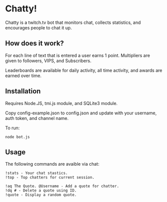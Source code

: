 # Chatty!

Chatty is a twitch.tv bot that monitors chat, collects statistics, and encourages people to chat it up.

## How does it work?

For each line of text that is entered a user earns 1 point. Multipliers are given to followers, VIPS, and Subscribers.

Leaderboards are available for daily activity, all time activity, and awards are earned over time.

## Installation

Requires Node.JS, tmi.js module, and SQLite3 module.

Copy config-example.json to config.json and update with your username, auth token, and channel name.

To run:

```node bot.js```

## Usage

The following commands are avaible via chat:

    !stats - Your chat stastics.
    !top - Top chatters for current session.

    !aq The Quote. @Username - Add a quote for chatter.
    !dq # - Delete a quote using ID.
    !quote - Display a random quote.